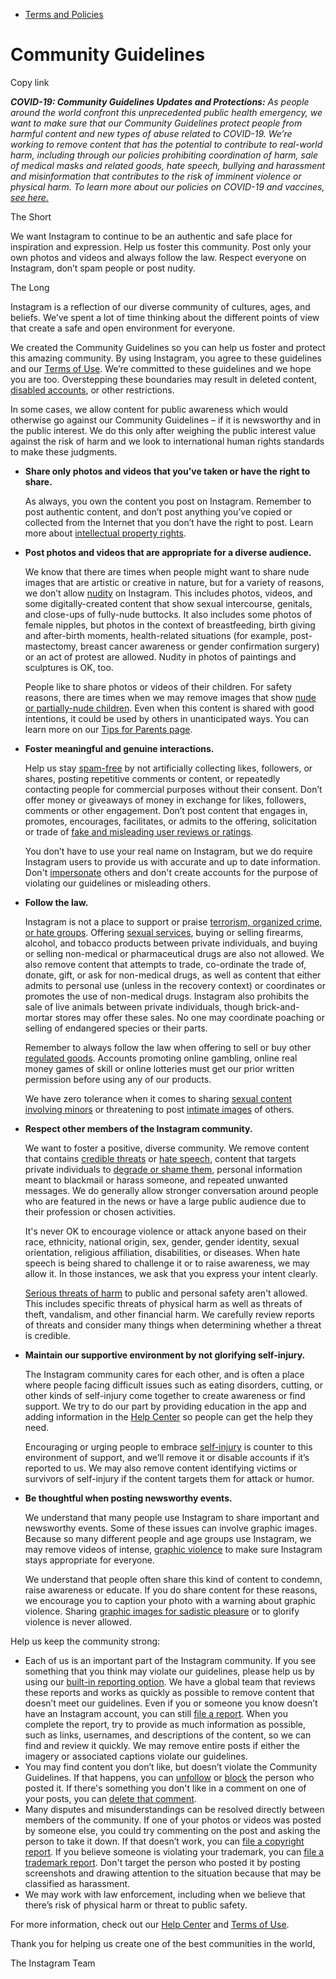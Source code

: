 *   [Terms and Policies](https://help.instagram.com/1417489251945243/?helpref=breadcrumb)

Community Guidelines
====================

Copy link

_**COVID-19: Community Guidelines Updates and Protections:** As people around the world confront this unprecedented public health emergency, we want to make sure that our Community Guidelines protect people from harmful content and new types of abuse related to COVID-19. We’re working to remove content that has the potential to contribute to real-world harm, including through our policies prohibiting coordination of harm, sale of medical masks and related goods, hate speech, bullying and harassment and misinformation that contributes to the risk of imminent violence or physical harm. To learn more about our policies on COVID-19 and vaccines, [see here.](https://help.instagram.com/697825587576762?helpref=faq_content)_

The Short

We want Instagram to continue to be an authentic and safe place for inspiration and expression. Help us foster this community. Post only your own photos and videos and always follow the law. Respect everyone on Instagram, don’t spam people or post nudity.

The Long

Instagram is a reflection of our diverse community of cultures, ages, and beliefs. We’ve spent a lot of time thinking about the different points of view that create a safe and open environment for everyone.

We created the Community Guidelines so you can help us foster and protect this amazing community. By using Instagram, you agree to these guidelines and our [Terms of Use](https://www.instagram.com/legal/terms). We’re committed to these guidelines and we hope you are too. Overstepping these boundaries may result in deleted content, [disabled accounts](https://help.instagram.com/366993040048856?helpref=faq_content), or other restrictions.

In some cases, we allow content for public awareness which would otherwise go against our Community Guidelines – if it is newsworthy and in the public interest. We do this only after weighing the public interest value against the risk of harm and we look to international human rights standards to make these judgments.

*   **Share only photos and videos that you’ve taken or have the right to share.**
    
    As always, you own the content you post on Instagram. Remember to post authentic content, and don’t post anything you’ve copied or collected from the Internet that you don’t have the right to post. Learn more about [intellectual property rights](https://help.instagram.com/126382350847838?helpref=faq_content).
    
*   **Post photos and videos that are appropriate for a diverse audience.**
    
    We know that there are times when people might want to share nude images that are artistic or creative in nature, but for a variety of reasons, we don’t allow [nudity](https://l.instagram.com/?u=https%3A%2F%2Fwww.facebook.com%2Fcommunitystandards%2Fadult_nudity_sexual_activity&e=AT1C3sukgELcU9b3RNSoE6-79wrTnNHz67sp5xR6SnM01lbeKwamZuXofSDFvcMX7FuHhBFhBMq4qxYBwWVZyaLLL7NsGmGMD5tzjDnHEJ6f8wrrmk_UUpyltXISfVOjIjGnENAijvx97X-Ev7rwO3WxlNorvf7QyC7UzQ) on Instagram. This includes photos, videos, and some digitally-created content that show sexual intercourse, genitals, and close-ups of fully-nude buttocks. It also includes some photos of female nipples, but photos in the context of breastfeeding, birth giving and after-birth moments, health-related situations (for example, post-mastectomy, breast cancer awareness or gender confirmation surgery) or an act of protest are allowed. Nudity in photos of paintings and sculptures is OK, too.
    
    People like to share photos or videos of their children. For safety reasons, there are times when we may remove images that show [nude or partially-nude children](https://l.instagram.com/?u=https%3A%2F%2Fwww.facebook.com%2Fcommunitystandards%2Fchild_nudity_sexual_exploitation&e=AT1C3sukgELcU9b3RNSoE6-79wrTnNHz67sp5xR6SnM01lbeKwamZuXofSDFvcMX7FuHhBFhBMq4qxYBwWVZyaLLL7NsGmGMD5tzjDnHEJ6f8wrrmk_UUpyltXISfVOjIjGnENAijvx97X-Ev7rwO3WxlNorvf7QyC7UzQ). Even when this content is shared with good intentions, it could be used by others in unanticipated ways. You can learn more on our [Tips for Parents page](https://help.instagram.com/154475974694511/?helpref=faq_content).
    
*   **Foster meaningful and genuine interactions.**
    
    Help us stay [spam-free](https://l.instagram.com/?u=https%3A%2F%2Fwww.facebook.com%2Fcommunitystandards%2Fspam&e=AT1C3sukgELcU9b3RNSoE6-79wrTnNHz67sp5xR6SnM01lbeKwamZuXofSDFvcMX7FuHhBFhBMq4qxYBwWVZyaLLL7NsGmGMD5tzjDnHEJ6f8wrrmk_UUpyltXISfVOjIjGnENAijvx97X-Ev7rwO3WxlNorvf7QyC7UzQ) by not artificially collecting likes, followers, or shares, posting repetitive comments or content, or repeatedly contacting people for commercial purposes without their consent. Don’t offer money or giveaways of money in exchange for likes, followers, comments or other engagement. Don’t post content that engages in, promotes, encourages, facilitates, or admits to the offering, solicitation or trade of [fake and misleading user reviews or ratings](https://l.instagram.com/?u=https%3A%2F%2Fwww.facebook.com%2Fcommunitystandards%2Ffraud_deception&e=AT1C3sukgELcU9b3RNSoE6-79wrTnNHz67sp5xR6SnM01lbeKwamZuXofSDFvcMX7FuHhBFhBMq4qxYBwWVZyaLLL7NsGmGMD5tzjDnHEJ6f8wrrmk_UUpyltXISfVOjIjGnENAijvx97X-Ev7rwO3WxlNorvf7QyC7UzQ).
    
    You don’t have to use your real name on Instagram, but we do require Instagram users to provide us with accurate and up to date information. Don't [impersonate](https://l.instagram.com/?u=https%3A%2F%2Fwww.facebook.com%2Fcommunitystandards%2Fmisrepresentation&e=AT1C3sukgELcU9b3RNSoE6-79wrTnNHz67sp5xR6SnM01lbeKwamZuXofSDFvcMX7FuHhBFhBMq4qxYBwWVZyaLLL7NsGmGMD5tzjDnHEJ6f8wrrmk_UUpyltXISfVOjIjGnENAijvx97X-Ev7rwO3WxlNorvf7QyC7UzQ) others and don't create accounts for the purpose of violating our guidelines or misleading others.
    
*   **Follow the law.**
    
    Instagram is not a place to support or praise [terrorism, organized crime, or hate groups](https://l.instagram.com/?u=https%3A%2F%2Fwww.facebook.com%2Fcommunitystandards%2Fdangerous_individuals_organizations&e=AT1C3sukgELcU9b3RNSoE6-79wrTnNHz67sp5xR6SnM01lbeKwamZuXofSDFvcMX7FuHhBFhBMq4qxYBwWVZyaLLL7NsGmGMD5tzjDnHEJ6f8wrrmk_UUpyltXISfVOjIjGnENAijvx97X-Ev7rwO3WxlNorvf7QyC7UzQ). Offering [sexual services](https://l.instagram.com/?u=https%3A%2F%2Fwww.facebook.com%2Fcommunitystandards%2Fsexual_solicitation&e=AT1C3sukgELcU9b3RNSoE6-79wrTnNHz67sp5xR6SnM01lbeKwamZuXofSDFvcMX7FuHhBFhBMq4qxYBwWVZyaLLL7NsGmGMD5tzjDnHEJ6f8wrrmk_UUpyltXISfVOjIjGnENAijvx97X-Ev7rwO3WxlNorvf7QyC7UzQ), buying or selling firearms, alcohol, and tobacco products between private individuals, and buying or selling non-medical or pharmaceutical drugs are also not allowed. We also remove content that attempts to trade, co-ordinate the trade of, donate, gift, or ask for non-medical drugs, as well as content that either admits to personal use (unless in the recovery context) or coordinates or promotes the use of non-medical drugs. Instagram also prohibits the sale of live animals between private individuals, though brick-and-mortar stores may offer these sales. No one may coordinate poaching or selling of endangered species or their parts.
    
    Remember to always follow the law when offering to sell or buy other [regulated goods](https://l.instagram.com/?u=https%3A%2F%2Fwww.facebook.com%2Fcommunitystandards%2Fregulated_goods&e=AT1C3sukgELcU9b3RNSoE6-79wrTnNHz67sp5xR6SnM01lbeKwamZuXofSDFvcMX7FuHhBFhBMq4qxYBwWVZyaLLL7NsGmGMD5tzjDnHEJ6f8wrrmk_UUpyltXISfVOjIjGnENAijvx97X-Ev7rwO3WxlNorvf7QyC7UzQ). Accounts promoting online gambling, online real money games of skill or online lotteries must get our prior written permission before using any of our products.
    
    We have zero tolerance when it comes to sharing [sexual content involving minors](https://l.instagram.com/?u=https%3A%2F%2Fwww.facebook.com%2Fcommunitystandards%2Fchild_nudity_sexual_exploitation&e=AT1C3sukgELcU9b3RNSoE6-79wrTnNHz67sp5xR6SnM01lbeKwamZuXofSDFvcMX7FuHhBFhBMq4qxYBwWVZyaLLL7NsGmGMD5tzjDnHEJ6f8wrrmk_UUpyltXISfVOjIjGnENAijvx97X-Ev7rwO3WxlNorvf7QyC7UzQ) or threatening to post [intimate images](https://l.instagram.com/?u=https%3A%2F%2Fwww.facebook.com%2Fcommunitystandards%2Fsexual_exploitation_adults&e=AT1C3sukgELcU9b3RNSoE6-79wrTnNHz67sp5xR6SnM01lbeKwamZuXofSDFvcMX7FuHhBFhBMq4qxYBwWVZyaLLL7NsGmGMD5tzjDnHEJ6f8wrrmk_UUpyltXISfVOjIjGnENAijvx97X-Ev7rwO3WxlNorvf7QyC7UzQ) of others.
    
*   **Respect other members of the Instagram community.**
    
    We want to foster a positive, diverse community. We remove content that contains [credible threats](https://l.instagram.com/?u=https%3A%2F%2Fwww.facebook.com%2Fcommunitystandards%2Fcredible_violence&e=AT1C3sukgELcU9b3RNSoE6-79wrTnNHz67sp5xR6SnM01lbeKwamZuXofSDFvcMX7FuHhBFhBMq4qxYBwWVZyaLLL7NsGmGMD5tzjDnHEJ6f8wrrmk_UUpyltXISfVOjIjGnENAijvx97X-Ev7rwO3WxlNorvf7QyC7UzQ) or [hate speech](https://l.instagram.com/?u=https%3A%2F%2Fwww.facebook.com%2Fcommunitystandards%2Fhate_speech&e=AT1C3sukgELcU9b3RNSoE6-79wrTnNHz67sp5xR6SnM01lbeKwamZuXofSDFvcMX7FuHhBFhBMq4qxYBwWVZyaLLL7NsGmGMD5tzjDnHEJ6f8wrrmk_UUpyltXISfVOjIjGnENAijvx97X-Ev7rwO3WxlNorvf7QyC7UzQ), content that targets private individuals to [degrade or shame them](https://l.instagram.com/?u=https%3A%2F%2Fwww.facebook.com%2Fcommunitystandards%2Fbullying&e=AT1C3sukgELcU9b3RNSoE6-79wrTnNHz67sp5xR6SnM01lbeKwamZuXofSDFvcMX7FuHhBFhBMq4qxYBwWVZyaLLL7NsGmGMD5tzjDnHEJ6f8wrrmk_UUpyltXISfVOjIjGnENAijvx97X-Ev7rwO3WxlNorvf7QyC7UzQ), personal information meant to blackmail or harass someone, and repeated unwanted messages. We do generally allow stronger conversation around people who are featured in the news or have a large public audience due to their profession or chosen activities.
    
    It's never OK to encourage violence or attack anyone based on their race, ethnicity, national origin, sex, gender, gender identity, sexual orientation, religious affiliation, disabilities, or diseases. When hate speech is being shared to challenge it or to raise awareness, we may allow it. In those instances, we ask that you express your intent clearly.
    
    [Serious threats of harm](https://l.instagram.com/?u=https%3A%2F%2Fwww.facebook.com%2Fcommunitystandards%2Fcredible_violence&e=AT1C3sukgELcU9b3RNSoE6-79wrTnNHz67sp5xR6SnM01lbeKwamZuXofSDFvcMX7FuHhBFhBMq4qxYBwWVZyaLLL7NsGmGMD5tzjDnHEJ6f8wrrmk_UUpyltXISfVOjIjGnENAijvx97X-Ev7rwO3WxlNorvf7QyC7UzQ) to public and personal safety aren't allowed. This includes specific threats of physical harm as well as threats of theft, vandalism, and other financial harm. We carefully review reports of threats and consider many things when determining whether a threat is credible.
    
*   **Maintain our supportive environment by not glorifying self-injury.**
    
    The Instagram community cares for each other, and is often a place where people facing difficult issues such as eating disorders, cutting, or other kinds of self-injury come together to create awareness or find support. We try to do our part by providing education in the app and adding information in the [Help Center](https://help.instagram.com/) so people can get the help they need.
    
    Encouraging or urging people to embrace [self-injury](https://l.instagram.com/?u=https%3A%2F%2Fwww.facebook.com%2Fcommunitystandards%2Fsuicide_self_injury_violence&e=AT1C3sukgELcU9b3RNSoE6-79wrTnNHz67sp5xR6SnM01lbeKwamZuXofSDFvcMX7FuHhBFhBMq4qxYBwWVZyaLLL7NsGmGMD5tzjDnHEJ6f8wrrmk_UUpyltXISfVOjIjGnENAijvx97X-Ev7rwO3WxlNorvf7QyC7UzQ) is counter to this environment of support, and we’ll remove it or disable accounts if it’s reported to us. We may also remove content identifying victims or survivors of self-injury if the content targets them for attack or humor.
    
*   **Be thoughtful when posting newsworthy events.**
    
    We understand that many people use Instagram to share important and newsworthy events. Some of these issues can involve graphic images. Because so many different people and age groups use Instagram, we may remove videos of intense, [graphic violence](https://l.instagram.com/?u=https%3A%2F%2Fwww.facebook.com%2Fcommunitystandards%2Fgraphic_violence&e=AT1C3sukgELcU9b3RNSoE6-79wrTnNHz67sp5xR6SnM01lbeKwamZuXofSDFvcMX7FuHhBFhBMq4qxYBwWVZyaLLL7NsGmGMD5tzjDnHEJ6f8wrrmk_UUpyltXISfVOjIjGnENAijvx97X-Ev7rwO3WxlNorvf7QyC7UzQ) to make sure Instagram stays appropriate for everyone.
    
    We understand that people often share this kind of content to condemn, raise awareness or educate. If you do share content for these reasons, we encourage you to caption your photo with a warning about graphic violence. Sharing [graphic images for sadistic pleasure](https://l.instagram.com/?u=https%3A%2F%2Fwww.facebook.com%2Fcommunitystandards%2Fcruel_insensitive&e=AT1C3sukgELcU9b3RNSoE6-79wrTnNHz67sp5xR6SnM01lbeKwamZuXofSDFvcMX7FuHhBFhBMq4qxYBwWVZyaLLL7NsGmGMD5tzjDnHEJ6f8wrrmk_UUpyltXISfVOjIjGnENAijvx97X-Ev7rwO3WxlNorvf7QyC7UzQ) or to glorify violence is never allowed.
    

Help us keep the community strong:

*   Each of us is an important part of the Instagram community. If you see something that you think may violate our guidelines, please help us by using our [built-in reporting option](https://help.instagram.com/165828726894770?helpref=faq_content). We have a global team that reviews these reports and works as quickly as possible to remove content that doesn’t meet our guidelines. Even if you or someone you know doesn’t have an Instagram account, you can still [file a report](https://help.instagram.com/contact/383679321740945). When you complete the report, try to provide as much information as possible, such as links, usernames, and descriptions of the content, so we can find and review it quickly. We may remove entire posts if either the imagery or associated captions violate our guidelines.
*   You may find content you don’t like, but doesn’t violate the Community Guidelines. If that happens, you can [unfollow](https://help.instagram.com/286340048138725?helpref=faq_content) or [block](https://help.instagram.com/426700567389543/?helpref=faq_content) the person who posted it. If there's something you don't like in a comment on one of your posts, you can [delete that comment](https://help.instagram.com/289098941190483?helpref=faq_content).
*   Many disputes and misunderstandings can be resolved directly between members of the community. If one of your photos or videos was posted by someone else, you could try commenting on the post and asking the person to take it down. If that doesn’t work, you can [file a copyright report](https://help.instagram.com/126382350847838?helpref=faq_content). If you believe someone is violating your trademark, you can [file a trademark report](https://help.instagram.com/222826637847963?helpref=faq_content). Don't target the person who posted it by posting screenshots and drawing attention to the situation because that may be classified as harassment.
*   We may work with law enforcement, including when we believe that there’s risk of physical harm or threat to public safety.

For more information, check out our [Help Center](https://help.instagram.com/) and [Terms of Use](https://l.instagram.com/?u=http%3A%2F%2Finstagram.com%2Flegal%2Fterms%2F%23&e=AT1C3sukgELcU9b3RNSoE6-79wrTnNHz67sp5xR6SnM01lbeKwamZuXofSDFvcMX7FuHhBFhBMq4qxYBwWVZyaLLL7NsGmGMD5tzjDnHEJ6f8wrrmk_UUpyltXISfVOjIjGnENAijvx97X-Ev7rwO3WxlNorvf7QyC7UzQ).

Thank you for helping us create one of the best communities in the world,

The Instagram Team